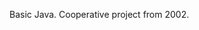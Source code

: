 Basic Java. Cooperative project from 2002.
[](https://user-images.githubusercontent.com/4059636/52277590-5a923100-2955-11e9-8e53-e08c4f598305.PNG)